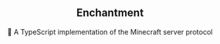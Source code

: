  <h2 align="center"> Enchantment </h2>
 <p align="center">🔮 A TypeScript implementation of the Minecraft server protocol</p>
